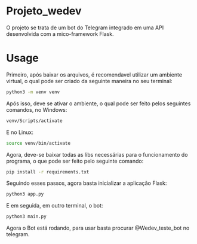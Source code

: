 # Projeto_wedev

O projeto se trata de um bot do Telegram integrado em uma API desenvolvida com a mico-framework Flask.

# Usage

Primeiro, após baixar os arquivos, é recomendavel utilizar um ambiente virtual, o qual pode ser criado da seguinte maneira no seu terminal:

```bash
python3 -m venv venv
```

Após isso, deve se ativar o ambiente, o qual pode ser feito pelos seguintes comandos, no Windows:

```bash
venv/Scripts/activate
```

E no Linux:

```bash
source venv/bin/activate
```

Agora, deve-se baixar todas as libs necessárias para o funcionamento do programa, o que pode ser feito pelo seguinte comando:

```bash
pip install -r requirements.txt
```

Seguindo esses passos, agora basta inicializar a aplicação Flask:

```bash
python3 app.py
```

E em seguida, em outro terminal, o bot:

```bash
python3 main.py
```

Agora o Bot está rodando, para usar basta procurar @Wedev_teste_bot no telegram.
